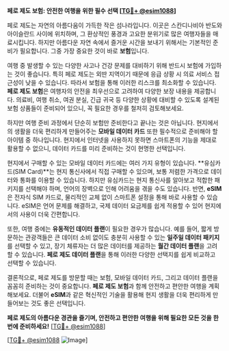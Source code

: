 **페로 제도 보험: 안전한 여행을 위한 필수 선택 [[TG💪+ @esim1088](https://t.me/s/esim1088)]**

페로 제도는 자연의 아름다움이 가득한 작은 섬나라입니다. 이곳은 스칸디나비아 반도와 아이슬란드 사이에 위치하며, 그 환상적인 풍경과 고요한 분위기로 많은 여행자들을 매료시킵니다. 하지만 아름다운 자연 속에서 즐거운 시간을 보내기 위해서는 기본적인 준비가 필요합니다. 그중 가장 중요한 것이 바로 **보험**입니다.

여행 중 발생할 수 있는 다양한 사고나 건강 문제를 대비하기 위해 반드시 보험에 가입하는 것이 좋습니다. 특히 페로 제도는 외딴 지역이기 때문에 응급 상황 시 의료 서비스 접근성이 낮을 수 있습니다. 따라서 보험을 통해 이러한 리스크를 최소화할 수 있습니다. **페로 제도 보험**은 여행자의 안전을 최우선으로 고려하여 다양한 보장 내용을 제공합니다. 의료비, 여행 취소, 여권 분실, 긴급 귀국 등 다양한 상황에 대비할 수 있도록 설계된 보험 상품들이 준비되어 있으니, 꼭 필요한 경우를 철저히 검토해보세요.

하지만 여행 준비 과정에서 단순히 보험만 준비한다고 끝나는 것은 아닙니다. 현지에서의 생활을 더욱 편리하게 만들어주는 **모바일 데이터 카드** 또한 필수적으로 준비해야 할 아이템 중 하나입니다. 현지에서 인터넷을 사용하지 못하면 스마트폰의 기능을 제대로 활용할 수 없으니, 데이터 카드를 미리 준비하는 것이 현명한 선택입니다.

현지에서 구매할 수 있는 모바일 데이터 카드에는 여러 가지 유형이 있습니다. **유심카드(SIM Card)**는 현지 통신사에서 직접 구매할 수 있으며, 보통 저렴한 가격으로 데이터와 통화를 이용할 수 있습니다. 하지만 유심카드는 현지 통신사를 알아보고 적합한 패키지를 선택해야 하며, 언어의 장벽으로 인해 어려움을 겪을 수도 있습니다. 반면, **eSIM**은 전자식 SIM 카드로, 물리적인 교체 없이 스마트폰 설정을 통해 바로 사용할 수 있습니다. eSIM은 언어 문제를 해결하고, 국제 데이터 요금제를 쉽게 적용할 수 있어 현지에서의 사용이 더욱 간편합니다.

또한, 여행 중에는 **유동적인 데이터 플랜**이 필요한 경우가 많습니다. 예를 들어, 짧게 방문하는 관광객들은 큰 데이터 소비 없이도 충분히 사용할 수 있는 **일주일 데이터 패키지**를 선택할 수 있고, 장기 체류자는 더 많은 데이터를 제공하는 **월간 데이터 플랜**을 고려할 수 있습니다. **페로 제도 데이터 플랜**을 통해 이러한 다양한 선택지를 쉽게 비교하고 선택할 수 있습니다.

결론적으로, 페로 제도를 방문할 때는 보험, 모바일 데이터 카드, 그리고 데이터 플랜을 꼼꼼히 준비하는 것이 중요합니다. **페로 제도 보험**과 함께 안전하고 편안한 여행을 계획해보세요. 더불어 **eSIM**과 같은 혁신적인 기술을 활용해 현지 생활을 더욱 편리하게 만들어보는 것도 좋은 선택입니다. 

**페로 제도의 아름다운 경관을 즐기며, 안전하고 편안한 여행을 위해 필요한 모든 것을 한 번에 준비하세요!** [[TG💪+ @esim1088](https://t.me/s/esim1088)]

[[TG💪+ @esim1088](https://t.me/s/esim1088) ![Image](https://i.postimg.cc/Y0z9fWf4/image.png)]